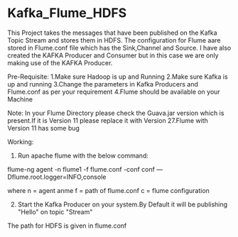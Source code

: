 # Kafka_Flume_HDFS

This Project takes the messages that have been published on the Kafka Topic Stream and stores them in HDFS.
The configuration for Flume aare stored in Flume.conf file which has the Sink,Channel and Source.
I have also created the KAFKA Producer and Consumer but in this case we are only making use of the KAFKA Producer.

Pre-Requisite:
1.Make sure Hadoop is up and Running
2.Make sure Kafka is up and running
3.Change the parameters in Kafka Producers and Flume.conf as per your requirement
4.Flume should be available on your Machine

Note: In your Flume Directory please check the Guava.jar version which is present.If it is Version 11 please replace it with Version 27.Flume with Version 11 
has some bug

Working:

1. Run apache flume with the below command:

flume-ng agent -n flume1 -f flume.conf -conf conf  —Dflume.root.logger=INFO,console

where n = agent anme
      f = path of flume.conf
      c = flume configuration
      

2. Start the Kafka Producer on your system.By Default it will be publishing "Hello" on topic "Stream"

The path for HDFS  is given in flume.conf
